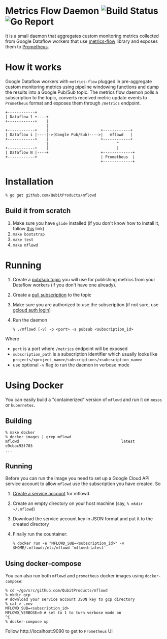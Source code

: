 # Metrics Flow Daemon ![Build Status](https://travis-ci.org/QubitProducts/mflowd.svg) ![Go Report](https://goreportcard.com/badge/github.com/QubitProducts/mflowd)

It is a small daemon that aggregates custom monitoring metrics collected from Google Dataflow workers that use [metrics-flow](https://github.com/QubitProducts/metics-flow) library and exposes them to [Prometheus](https://prometheus.io/).

# How it works

Google Dataflow workers with `metrics-flow` plugged in pre-aggregate custom monitoring metrics using pipeline windowing functions and dump
the results into a Google Pub/Sub topic. The metrics flow daemon polls a subscription to the topic, converts received metric update events to `Prometheus` format and exposes them through `/metrics` endpoint.


    +------------+                                                      
    | Dataflow 1 +----+                                                 
    +------------+    |                                                 
                      |                                                 
    +------------+    |                       +------------+            
    | Dataflow i |----|->(Google Pub/Sub)---->|   mflowd   |            
    +------------+    |                       +------------+            
                      |                              ^                  
    +------------+    |                              |                  
    | Dataflow N |----+                       +-------------+           
    +------------+                            | Prometheus  |           
                                              +-------------+           
                                                                   
                                                                    
                                                                                                                  
# Installation

    % go get github.com/QubitProducts/mflowd

## Build it from scratch

1. Make sure you have `glide` installed (if you don't know how to install it, follow [this](https://github.com/Masterminds/glide#install) link)
2. `make bootstrap`
3. `make test`
4. `make mflowd`

# Running

1. Create a [pub/sub topic](https://cloud.google.com/pubsub/docs/publisher#create) you will use for publishing metrics from your Dataflow workers (if you don't have one already).
2. Create a [pull subscription](https://cloud.google.com/pubsub/docs/pull) to the topic
3. Make sure you are authorized to use the subscription (if not sure, use [gcloud auth login](https://cloud.google.com/sdk/gcloud/reference/auth/login))
4. Run the daemon

       % ./mflowd [-v] -p <port> -s pubsub <subscription_id>

Where
* `port` is a port where `/metrics` endpoint will be exposed
* `subscription_path` is a subscription identifier which usually looks like `projects/<project_name>/subscriptions/<subcsciption_name>`
* use optional `-v` flag to run the daemon in verbose mode

# Using Docker 

You can easily build a "containerized" version of `mflowd` and run it on `mesos` or `kubernetes`. 

## Building

    % make docker
    % docker images | grep mflowd
    mflowd                                             latest                                            e9cbac93f703
    ...

## Running

Before you can run the image you need to set up a Google Cloud API service account to allow `mflowd` use the subscription you have created. So

1. [Create a service account](https://cloud.google.com/vision/docs/common/auth) for mflowd
2. Create an empty directory on your host machine (say, `% mkdir ~/.mflowd`)
3. Download the service account key in JSON format and put it to the created directory
4. Finally run the countainer:

       % docker run -e "MFLOWD_SUB=<subscription_id>" -v $HOME/.mflowd:/etc/mflowd 'mflowd:latest'

## Using docker-compose

You can also run both `mflowd` and `prometheus` docker images using `docker-compose`:

    % cd ~/go/src/github.com/QubitProducts/mflowd
    % mkdir gcp
    # download your service account JSON key to gcp directory
    % cat > .env
    MFLOWD_SUB=<subscription_id>
    MFLOWD_VERBOSE=0 # set to 1 to turn verbose mode on
    ^C
    % docker-compose up

Follow http://localhost:9090 to get to `Prometheus` UI
